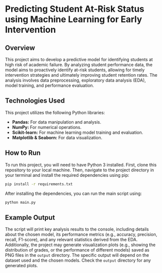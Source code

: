# Predicting Student At-Risk Status using Machine Learning for Early Intervention

## Overview

This project aims to develop a predictive model for identifying students at high risk of academic failure.  By analyzing student performance data, the model aims to proactively identify at-risk students, allowing for timely intervention strategies and ultimately improving student retention rates.  The analysis involves data preprocessing, exploratory data analysis (EDA), model training, and performance evaluation.

## Technologies Used

This project utilizes the following Python libraries:

* **Pandas:** For data manipulation and analysis.
* **NumPy:** For numerical operations.
* **Scikit-learn:** For machine learning model training and evaluation.
* **Matplotlib & Seaborn:** For data visualization.


## How to Run

To run this project, you will need to have Python 3 installed.  First, clone this repository to your local machine. Then, navigate to the project directory in your terminal and install the required dependencies using pip:

```bash
pip install -r requirements.txt
```

After installing the dependencies, you can run the main script using:

```bash
python main.py
```

## Example Output

The script will print key analysis results to the console, including details about the chosen model, its performance metrics (e.g., accuracy, precision, recall, F1-score), and any relevant statistics derived from the EDA.  Additionally, the project may generate visualization plots (e.g., showing the distribution of grades, or the performance of different models) saved as PNG files in the `output` directory.  The specific output will depend on the dataset used and the chosen models.  Check the `output` directory for any generated plots.
